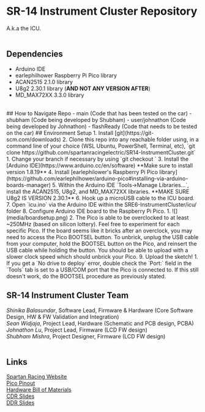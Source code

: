 # SR-14 Instrument Cluster Repository
A.k.a the ICU.<br/>
<br/>

## Dependencies
- Arduino IDE
- earlephilhower Raspberry Pi Pico library
- ACAN2515 2.1.0 library
- U8g2 2.30.1 library (**AND NOT ANY VERSION AFTER**)
- MD_MAX72XX 3.3.0 library
<br/>
## How to Navigate Repo
- main (Code that has been tested on the car)
- shubham (Code being developed by Shubham)
- user/johnathon (Code being developed by Johnathon)
- flashReady (Code that needs to be tested on the car)
## Environment Setup
1. Install [git](https://git-scm.com/downloads)
2. Clone this repo into any reachable folder using, in a command line of your choice (WSL Ubuntu, PowerShell, Terminal, etc), `git clone https://github.com/spartanracingelectric/SR14-InstrumentCluster.git`
    1. Change your branch if necessary by using `git checkout <BRANCH_NAME>`
3. Install the [Arduino IDE](https://www.arduino.cc/en/software) **Make sure to install version 1.8.19**
4. Install [earlephilower's Raspberry Pi Pico library](https://github.com/earlephilhower/arduino-pico#installing-via-arduino-boards-manager)
5. Within the Arduino IDE `Tools->Manage Libraries...`, install the ACAN2515, U8g2, and MD_MAX72XX libraries. **MAKE SURE U8g2 IS VERSION 2.30.1**
6. Hook up a microUSB cable to the ICU board.
7. Open `icu.ino` via the Arduino IDE within the SRE6-InstrumentCluster/icu/ folder
8. Configure Arduino IDE board to the Raspberry Pi Pico.
    1. ![](media/boardsetup.png)
    2. The Pico is able to be overclocked to at least ~250MHz (based on silicon lottery). Feel free to experiment for each specific Pico. If the board seems like it bricks after an overclock, you may need to access the Pico BOOTSEL button. To unbrick, unplug the USB cable from your computer, hold the BOOTSEL button on the Pico, and reinsert the USB cable while holding the button. You should be able to upload with a slower clock speed which should unbrick your Pico.
9. Upload the sketch!
    1. If you get a `No drive to deploy` error, double check the `Port:` field in the `Tools` tab is set to a USB/COM port that the Pico is connected to. If this still doesn't work, do the BOOTSEL procedure as previously stated.
<br/>

## SR-14 Instrument Cluster Team
_Shinika Balasundar_, Software Lead, Firmware & Hardware (Core Software Design, HW & FW Validation and Integration)<br/>
_Sean Widjaja_, Project Lead, Hardware (Schematic and PCB design, PCBA)<br/>
_Johnathon Lu_, Project Lead, Firmware (LCD FW design)<br/>
_Shubham Mishra_, Project Designer, Firmware (LCD FW design)<br/>
<br/>

## Links
[Spartan Racing Website](https://www.sjsuformulasae.com/)<br/>
[Pico Pinout](https://microcontrollerslab.com/wp-content/uploads/2021/01/Raspberry-Pi-Pico-pinout-diagram.svg)<br/>
[Hardware Bill of Materials](https://docs.google.com/spreadsheets/d/1UGtSwsXKJZJlghaglvCwl1YWrQGyW8ZNmpcijJZi6sg/edit#gid=0)<br/>
[CDR Slides](https://docs.google.com/presentation/d/1rN90VLVj-aSsbMOXEkgrvWsR6Ec_Ea_NRq933g5CcTc/edit#slide=id.g164c7d6d0b3_1_0)<br/>
[DDR Slides](https://docs.google.com/presentation/d/1xZXBK4U6u2NcAG4G7vK2h8TG5N_wlqzYkh3I5ew-82A/edit#slide=id.g171971f4135_0_310)<br/>
